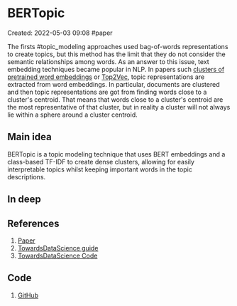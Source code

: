 # BERTopic
Created: 2022-05-03 09:08
#paper
 
 The firsts #topic_modeling  approaches used bag-of-words representations to create topics, but this method has the limit that they do not consider the semantic relationships among words. As an answer to this issue, text embedding techniques became popular in NLP. In papers such [clusters of pretrained word embeddings](https://arxiv.org/pdf/2004.14914.pdf) or [Top2Vec](https://arxiv.org/pdf/2008.09470.pdf), topic representations are extracted from word embeddings. In particular, documents are clustered and then topic representations are got from finding words close to a cluster's centroid. That means that words close to a cluster's centroid are the most representative of that cluster, but in reality a cluster will not always lie within a sphere around a cluster centroid.
## Main idea

BERTopic is a topic modeling technique that uses BERT embeddings and a class-based TF-IDF to create dense clusters, allowing for easily interpretable topics whilst keeping important words in the topic descriptions.

## In deep

## References
1. [Paper](https://arxiv.org/abs/2203.05794)
2. [TowardsDataScience guide](https://towardsdatascience.com/interactive-topic-modeling-with-bertopic-1ea55e7d73d8)
3. [TowardsDataScience Code](https://towardsdatascience.com/topic-modeling-with-bert-779f7db187e6)

## Code
1. [GitHub](https://github.com/MaartenGr/BERTopic)

